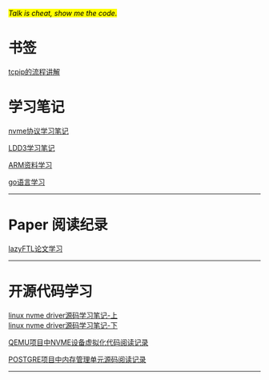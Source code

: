 <mark>_Talk is cheat, show me the code._</mark>

# 书签
[tcpip的流程讲解](https://www.cubrid.org/blog/understanding-tcp-ip-network-stack)

# 学习笔记

[nvme协议学习笔记](./doc/nvme_express.md)

[LDD3学习笔记](./doc/ldd.md)

[ARM资料学习](./doc/arm.md)

[go语言学习](./doc/golang_learning.md)

***

# Paper 阅读纪录
[lazyFTL论文学习](../doc/lazyFTL.md)


***

# 开源代码学习

[linux nvme driver源码学习笔记-上](./doc/nvme.md)<br>
[linux nvme driver源码学习笔记-下](./doc/nvme2.md)

[QEMU项目中NVME设备虚拟化代码阅读记录](../doc/nvme_qemu.md)

[POSTGRE项目中内存管理单元源码阅读记录](../doc/postgre.md)

***
